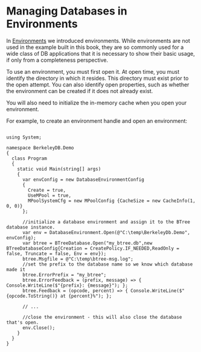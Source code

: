 # Managing Databases in Environments

In [Environments](environments.md) we introduced environments.  While environments are not used in the example built in this book, they are so commonly used for a wide class of DB applications that it is necessary to show their basic usage, if only from a completeness perspective. 

To use an environment, you must first open it. At open time, you must identify the directory in which it resides. This directory must exist prior to the open attempt. You can also identify open properties, such as whether the environment can be created if it does not already exist. 

You will also need to initialize the in-memory cache when you open your environment. 

For example, to create an environment handle and open an environment: 

```

using System;

namespace BerkeleyDB.Demo
{
  class Program
  {
    static void Main(string[] args)
    {
      var envConfig = new DatabaseEnvironmentConfig
      {
        Create = true,
        UseMPool = true,
        MPoolSystemCfg = new MPoolConfig {CacheSize = new CacheInfo(1, 0, 0)}
      };

      //initialize a database environment and assign it to the BTree database instance.
      var env = DatabaseEnvironment.Open(@"C:\temp\BerkeleyDb.Demo", envConfig);
      var btree = BTreeDatabase.Open("my_btree.db",new BTreeDatabaseConfig{Creation = CreatePolicy.IF_NEEDED,ReadOnly = false, Truncate = false, Env = env});
      btree.Msgfile = @"C:\temp\btree-msg.log";
      //set the prefix to the database name so we know which database made it
      btree.ErrorPrefix = "my_btree";
      btree.ErrorFeedback = (prefix, message) => { Console.WriteLine($"{prefix}: {message}"); };
      btree.Feedback = (opcode, percent) => { Console.WriteLine($"{opcode.ToString()} at {percent}%"); };
      
      // ...

      //close the environment - this will also close the database that's open.
      env.Close();
    }
  }
}

```